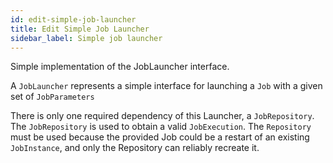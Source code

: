 ```yaml
---
id: edit-simple-job-launcher
title: Edit Simple Job Launcher
sidebar_label: Simple job launcher
---
```


Simple implementation of the JobLauncher interface. 

A <code>JobLauncher</code> represents a simple interface for launching a <code>Job</code> with a given set of <code>JobParameters</code>

There is only one required dependency of this Launcher, a <code>JobRepository</code>. The <code>JobRepository</code> is used to obtain a valid <code>JobExecution</code>. The <code>Repository</code> must be used because the provided Job could be a restart of an existing <code>JobInstance</code>, and only the Repository can reliably recreate it.


